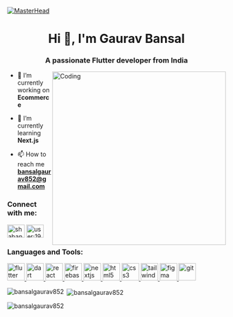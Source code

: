 [![MasterHead](https://www.appjetty.com/blog/wp-content/uploads/2021/02/Flutter-App-Development-Basics-and-Benefits-3.png)]()

<h1 align="center">Hi 👋, I'm Gaurav Bansal</h1>
<h3 align="center">A passionate Flutter developer from India</h3>
<img align="right" alt="Coding" width="400" src="https://cdn.dribbble.com/users/1162077/screenshots/3848914/programmer.gif">
<p align="left">  </p>

- 🔭 I’m currently working on **Ecommerce**

- 🌱 I’m currently learning **Next.js**

- 📫 How to reach me **bansalgaurav852@gmail.com**

<h3 align="left">Connect with me:</h3>
<p align="left">
<a href="https://www.linkedin.com/in/gaurav-bansal-b01377187" target="blank"><img align="center" src="https://raw.githubusercontent.com/rahuldkjain/github-profile-readme-generator/master/src/images/icons/Social/linked-in-alt.svg" alt="shabanaspb" height="30" width="40" /></a>
<a href="https://stackoverflow.com/users/18016160/gaurav-bansal" target="blank"><img align="center" src="https://raw.githubusercontent.com/rahuldkjain/github-profile-readme-generator/master/src/images/icons/Social/stack-overflow.svg" alt="user:19634376" height="30" width="40" /></a>
</p>
<h3 align="left">Languages and Tools:</h3>
<p align="left">
<a href="https://flutter.dev" target="_blank" rel="noreferrer"> <img src="https://skillicons.dev/icons?i=flutter" alt="flutter" width="40" height="40"/> </a> 
<a href="https://dart.dev" target="_blank" rel="noreferrer"> <img src="https://skillicons.dev/icons?i=dart" alt="dart" width="40" height="40"/> </a>
<a href="https://react.dev/" target="_blank" rel="noreferrer"> <img src="https://skillicons.dev/icons?i=react" alt="react" width="40" height="40"/> </a>
<a href="https://firebase.google.com/" target="_blank" rel="noreferrer"> <img src="https://skillicons.dev/icons?i=firebase" alt="firebase" width="40" height="40"/> </a>
<a href="https://nextjs.org/" target="_blank" rel="noreferrer"> <img src="https://skillicons.dev/icons?i=nextjs" alt="nextjs" width="40" height="40"/> </a>
<a href="https://www.w3.org/html/" target="_blank" rel="noreferrer"> <img src="https://skillicons.dev/icons?i=html" alt="html5" width="40" height="40"/> </a> 
<a href="https://www.w3schools.com/css/" target="_blank" rel="noreferrer"> <img src="https://skillicons.dev/icons?i=css" alt="css3" width="40" height="40"/> </a> 
<a href="https://tailwindcss.com/" target="_blank" rel="noreferrer"> <img src="https://skillicons.dev/icons?i=tailwindcss" alt="tailwindcss" width="40" height="40"/> </a>
<a href="https://www.figma.com/" target="_blank" rel="noreferrer"> <img src="https://skillicons.dev/icons?i=figma" alt="figma" width="40" height="40"/> </a>
<a href="https://git-scm.com/" target="_blank" rel="noreferrer"> <img src="https://skillicons.dev/icons?i=git" alt="git" width="40" height="40"/> </a>
</p>
<p><img align="left" src="https://github-readme-stats.vercel.app/api/top-langs?username=bansalgaurav852&show_icons=true&locale=en&layout=compact&theme=dracula" alt="bansalgaurav852" /></p>
<p>&nbsp;<img align="center" src="https://github-readme-stats.vercel.app/api?username=bansalgaurav852&show_icons=true&locale=en&theme=dracula" alt="bansalgaurav852" /></p>
<p><img align="center" src="https://github-readme-streak-stats.herokuapp.com/?user=bansalgaurav852&theme=dracula" alt="bansalgaurav852" /></p>
